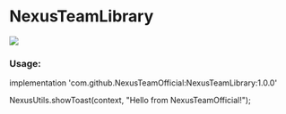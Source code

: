 
# NexusTeamLibrary

[![](https://jitpack.io/v/NexusTeamOfficial/NexusTeamLibrary.svg)](https://jitpack.io/#NexusTeamOfficial/NexusTeamLibrary)

### Usage:
implementation 'com.github.NexusTeamOfficial:NexusTeamLibrary:1.0.0'

NexusUtils.showToast(context, "Hello from NexusTeamOfficial!");
